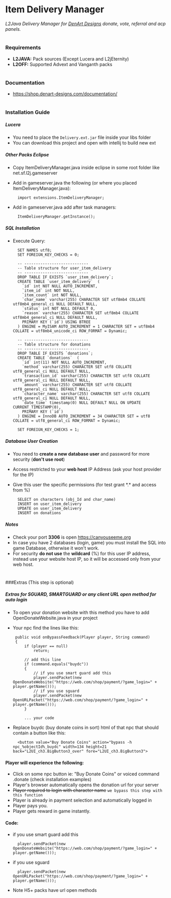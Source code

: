 # Item Delivery Manager
_L2Java Delivery Manager for [DenArt Designs](https://shop.denart-designs.com/?utm_source=github "DenArt-Designs Shop") donate, vote, referral and acp panels._



#
### Requirements
* **L2JAVA:** Pack sources (Except Lucera and L2jEternity)
* **L2OFF:** Supported Advext and Vanganth packs
#
### Documentation
* https://shop.denart-designs.com/documentation/

#
### Installation Guide
##### Lucera
* You need to place the ```Delivery.ext.jar``` file inside your libs folder
* You can download this project and open with intellij to build new ext

##### Other Packs Eclipse
* Copy ItemDeliveryManager.java inside eclipse in some root folder like net.sf.l2j.gameserver
* Add in gameserver.java the following (or where you placed ItemDeliveryManager.java):
        
        import extensions.ItemDeliveryManager;

* Add in gameserver.java add after task managers:

        ItemDeliveryManager.getInstance();
        
##### SQL Installation
* Execute Query:

        SET NAMES utf8;
        SET FOREIGN_KEY_CHECKS = 0;
    
        -- ----------------------------
        -- Table structure for user_item_delivery
        -- ----------------------------
        DROP TABLE IF EXISTS `user_item_delivery`;
        CREATE TABLE `user_item_delivery`  (
          `id` int NOT NULL AUTO_INCREMENT,
          `item_id` int NOT NULL,
          `item_count` int NOT NULL,
          `char_name` varchar(255) CHARACTER SET utf8mb4 COLLATE utf8mb4_general_ci NULL DEFAULT NULL,
          `status` int NOT NULL DEFAULT 0,
          `reason` varchar(255) CHARACTER SET utf8mb4 COLLATE utf8mb4_general_ci NULL DEFAULT NULL,
          PRIMARY KEY (`id`) USING BTREE
        ) ENGINE = MyISAM AUTO_INCREMENT = 1 CHARACTER SET = utf8mb4 COLLATE = utf8mb4_unicode_ci ROW_FORMAT = Dynamic;
        
        -- ----------------------------
        -- Table structure for donations
        -- ----------------------------
        DROP TABLE IF EXISTS `donations`;
        CREATE TABLE `donations`  (
          `id` int(11) NOT NULL AUTO_INCREMENT,
          `method` varchar(255) CHARACTER SET utf8 COLLATE utf8_general_ci NULL DEFAULT NULL,
          `transaction_id` varchar(255) CHARACTER SET utf8 COLLATE utf8_general_ci NULL DEFAULT NULL,
          `amount` varchar(255) CHARACTER SET utf8 COLLATE utf8_general_ci NULL DEFAULT NULL,
          `character_name` varchar(255) CHARACTER SET utf8 COLLATE utf8_general_ci NULL DEFAULT NULL,
          `date_time` timestamp(0) NULL DEFAULT NULL ON UPDATE CURRENT_TIMESTAMP(0),
          PRIMARY KEY (`id`)
        ) ENGINE = InnoDB AUTO_INCREMENT = 34 CHARACTER SET = utf8 COLLATE = utf8_general_ci ROW_FORMAT = Dynamic;
        
        SET FOREIGN_KEY_CHECKS = 1;

##### Database User Creation

* You need to **create a new database user** and password for more security (**don't use root**)
* Access restricted to your **web host** IP Address (ask your host provider for the IP)
* Give this user the specific permissions (for test grant \*.* and access from %)

        SELECT on characters (obj_Id and char_name)
        INSERT on user_item_delivery
        UPDATE on user_item_delivery
        INSERT on donations
        
##### Notes
* Check your port **3306** is open https://canyouseeme.org
* In case you have 2 databases (login, game) you must install the SQL into game Database, otherwise it won't work.
* For security **do not use** the **wildcard** (%) for this user IP address, instead use your website host IP, so it will be accessed only from your web host.

#

###Extras (This step is optional)
####

##### Extras for SGUARD, SMARTGUARD or any client URL open method for auto login
*  To open your donation website with this method you have to add OpenDonateWebsite.java in your project
*  Your npc find the lines like this:

    	public void onBypassFeedback(Player player, String command)
    	{
            if (player == null)
                return;

            // add this line
            if (command.equals("buydc"))
            {
                // if you use smart guard add this
                player.sendPacket(new OpenDonateWebsite("https://web.com/shop/payment/?game_login=" + player.getName()));
                // if you use sguard
                player.sendPacket(new OpenURLPacket("https://web.com/shop/payment/?game_login=" + player.getName()));
            }
		    
            ... your code
		    
* Replace buydc (buy donate coins in sort) html of that npc that should contain a button like this:
        
        <button value="Buy Donate Coins" action="bypass -h npc_%objectId%_buydc" width=134 height=21 back="L2UI_ch3.BigButton3_over" fore="L2UI_ch3.BigButton3">

#### Player will experience the following:
* Click on some npc button ie: "Buy Donate Coins" or voiced command .donate (check installation examples)
* Player's browser automatically opens the donation url for your server
* ~~Player required to login with character name~~ ```we bypass this step with this function```
* Player is already in payment selection and automatically logged in
* Player pays you.
* Player gets reward in game instantly.



#### Code:
* if you use smart guard add this

        player.sendPacket(new OpenDonateWebsite("https://web.com/shop/payment/?game_login=" + player.getName()));


* if you use sguard

        player.sendPacket(new OpenURLPacket("https://web.com/shop/payment/?game_login=" + player.getName()));


* Note H5+ packs have url open methods
